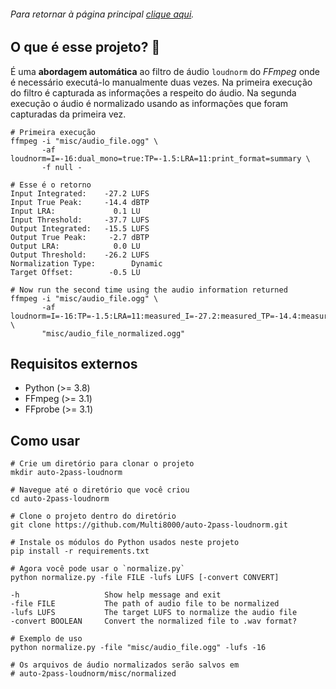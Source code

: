###### Para retornar à página principal [clique aqui](https://github.com/Multi8000/auto-2pass-loudnorm).

## O que é esse projeto? :thinking:

É uma **abordagem automática** ao filtro de áudio `loudnorm` do *FFmpeg* onde é necessário executá-lo manualmente duas vezes. Na primeira execução do filtro é capturada as informações a respeito do áudio. Na segunda execução o áudio é normalizado usando as informações que foram capturadas da primeira vez.

```shell
# Primeira execução
ffmpeg -i "misc/audio_file.ogg" \
       -af loudnorm=I=-16:dual_mono=true:TP=-1.5:LRA=11:print_format=summary \
       -f null -

# Esse é o retorno
Input Integrated:    -27.2 LUFS
Input True Peak:     -14.4 dBTP
Input LRA:             0.1 LU
Input Threshold:     -37.7 LUFS
Output Integrated:   -15.5 LUFS
Output True Peak:     -2.7 dBTP
Output LRA:            0.0 LU
Output Threshold:    -26.2 LUFS
Normalization Type:        Dynamic
Target Offset:        -0.5 LU

# Now run the second time using the audio information returned
ffmpeg -i "misc/audio_file.ogg" \
       -af loudnorm=I=-16:TP=-1.5:LRA=11:measured_I=-27.2:measured_TP=-14.4:measured_LRA=0.1:measured_thresh=-37.7:offset=-0.5:linear=true:print_format=summary \
       "misc/audio_file_normalized.ogg"
```

## Requisitos externos

* Python (>= 3.8)
* FFmpeg (>= 3.1)
* FFprobe (>= 3.1)

## Como usar

```shell
# Crie um diretório para clonar o projeto
mkdir auto-2pass-loudnorm

# Navegue até o diretório que você criou
cd auto-2pass-loudnorm

# Clone o projeto dentro do diretório
git clone https://github.com/Multi8000/auto-2pass-loudnorm.git

# Instale os módulos do Python usados neste projeto
pip install -r requirements.txt
```

```shell
# Agora você pode usar o `normalize.py`
python normalize.py -file FILE -lufs LUFS [-convert CONVERT]

-h                   Show help message and exit
-file FILE           The path of audio file to be normalized
-lufs LUFS           The target LUFS to normalize the audio file
-convert BOOLEAN     Convert the normalized file to .wav format?

# Exemplo de uso
python normalize.py -file "misc/audio_file.ogg" -lufs -16

# Os arquivos de áudio normalizados serão salvos em
# auto-2pass-loudnorm/misc/normalized
```

